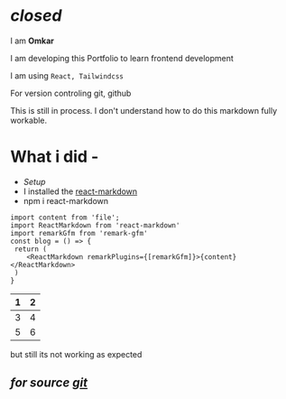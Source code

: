 # ***closed***
I am **Omkar**

I am developing this Portfolio to learn frontend development 

I am using `React, Tailwindcss` 

For version controling git, github

This is still in process. I don't understand how to do this markdown fully workable.

# What i did -
- *Setup* 
- I installed the [react-markdown](https://www.npmjs.com/package/react-markdown) 
- npm i react-markdown

```
import content from 'file';
import ReactMarkdown from 'react-markdown'
import remarkGfm from 'remark-gfm'
const blog = () => {
 return (
    <ReactMarkdown remarkPlugins={[remarkGfm]}>{content}</ReactMarkdown>
 )
}
```

| 1 | 2 |
|---|---|
| 3 | 4 |
| 5 | 6 |

but still its not working as expected
## *for source [**git**](https://github.com/omkardalu/myPortfolio/blob/main/frontend/src/pages/Blog.jsx)*